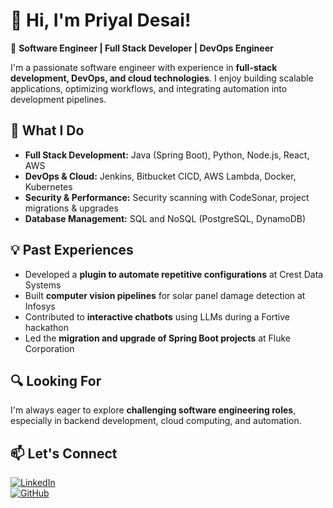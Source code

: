 
<!--
**priyalrdesai99/priyalrdesai99** is a ✨ _special_ ✨ repository because its `README.md` (this file) appears on your GitHub profile.

Here are some ideas to get you started:

- 🔭 I’m currently working on ...
- 🌱 I’m currently learning ...
- 👯 I’m looking to collaborate on ...
- 🤔 I’m looking for help with ...
- 💬 Ask me about ...
- 📫 How to reach me: ...
- 😄 Pronouns: ...
- ⚡ Fun fact: ...
-->


# 👋 Hi, I'm Priyal Desai!  

🚀 **Software Engineer | Full Stack Developer | DevOps Engineer**  

I'm a passionate software engineer with experience in **full-stack development, DevOps, and cloud technologies**. I enjoy building scalable applications, optimizing workflows, and integrating automation into development pipelines.  

## 🔹 What I Do  
- **Full Stack Development:** Java (Spring Boot), Python, Node.js, React, AWS  
- **DevOps & Cloud:** Jenkins, Bitbucket CICD, AWS Lambda, Docker, Kubernetes  
- **Security & Performance:** Security scanning with CodeSonar, project migrations & upgrades  
- **Database Management:** SQL and NoSQL (PostgreSQL, DynamoDB)  

## 💡 Past Experiences  
- Developed a **plugin to automate repetitive configurations** at Crest Data Systems  
- Built **computer vision pipelines** for solar panel damage detection at Infosys  
- Contributed to **interactive chatbots** using LLMs during a Fortive hackathon  
- Led the **migration and upgrade of Spring Boot projects** at Fluke Corporation  

## 🔍 Looking For  
I'm always eager to explore **challenging software engineering roles**, especially in backend development, cloud computing, and automation.  

## 📫 Let's Connect  
[![LinkedIn](https://img.shields.io/badge/LinkedIn-Profile-blue?logo=linkedin)](your-linkedin-url)  
[![GitHub](https://img.shields.io/badge/GitHub-Profile-black?logo=github)](your-github-url)  
